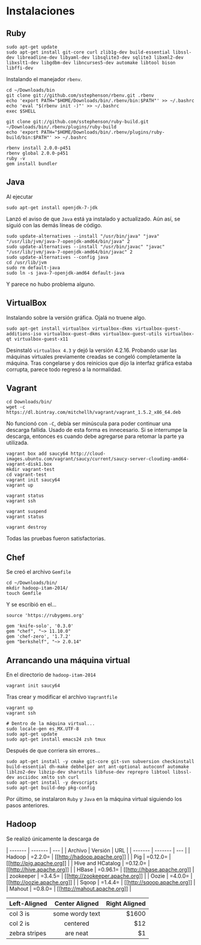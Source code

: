 # Instalaciones

## Ruby

~~~{bash}
sudo apt-get update
sudo apt-get install git-core curl zlib1g-dev build-essential libssl-dev libreadline-dev libyaml-dev libsqlite3-dev sqlite3 libxml2-dev libxslt1-dev libgdbm-dev libncurses5-dev automake libtool bison libffi-dev
~~~

Instalando el manejador `rbenv`.

~~~{bash}
cd ~/Downloads/bin
git clone git://github.com/sstephenson/rbenv.git .rbenv
echo 'export PATH="$HOME/Downloads/bin/.rbenv/bin:$PATH"' >> ~/.bashrc
echo 'eval "$(rbenv init -)"' >> ~/.bashrc
exec $SHELL

git clone git://github.com/sstephenson/ruby-build.git ~/Downloads/bin/.rbenv/plugins/ruby-build
echo 'export PATH="$HOME/Downloads/bin/.rbenv/plugins/ruby-build/bin:$PATH"' >> ~/.bashrc

rbenv install 2.0.0-p451
rbenv global 2.0.0-p451
ruby -v
gem install bundler
~~~


## Java

Al ejecutar

~~~{bash}
sudo apt-get install openjdk-7-jdk
~~~

Lanzó el aviso de que `Java` está ya instalado y actualizado. Aún así, se siguió con las demás líneas de código.

~~~{bash}
sudo update-alternatives --install "/usr/bin/java" "java" "/usr/lib/jvm/java-7-openjdk-amd64/bin/java" 2
sudo update-alternatives --install "/usr/bin/javac" "javac" "/usr/lib/jvm/java-7-openjdk-amd64/bin/javac" 2
sudo update-alternatives --config java
cd /usr/lib/jvm
sudo rm default-java
sudo ln -s java-7-openjdk-amd64 default-java
~~~

Y parece no hubo problema alguno.

## VirtualBox

Instalando sobre la versión gráfica. Ojalá no truene algo.

~~~{bash}
sudo apt-get install virtualbox virtualbox-dkms virtualbox-guest-additions-iso virtualbox-guest-dkms virtualbox-guest-utils virtualbox-qt virtualbox-guest-x11
~~~

Desinstaló `virtualbox 4.3` y dejó la versión 4.2.16.
Probando usar las máquinas virtuales previamente creadas se congeló completamente la máquina.
Tras congelarse y dos reinicios que dijo la interfaz gráfica estaba corrupta, parece todo regresó a la normalidad.

## Vagrant

~~~{bash}
cd Downloads/bin/
wget -c https://dl.bintray.com/mitchellh/vagrant/vagrant_1.5.2_x86_64.deb
~~~

No funcionó con `-C`, debía ser minúscula para poder continuar una descarga fallida. Usado de esta forma es innecesario. Si se interrumpe la descarga, entonces es cuando debe agregarse para retomar la parte ya utilizada.

~~~{bash}
vagrant box add saucy64 http://cloud-images.ubuntu.com/vagrant/saucy/current/saucy-server-cloudimg-amd64-vagrant-disk1.box
mkdir vagrant-test
cd vagrant-test
vagrant init saucy64
vagrant up

vagrant status
vagrant ssh

vagrant suspend
vagrant status

vagrant destroy
~~~

Todas las pruebas fueron satisfactorias.


## Chef

Se creó el archivo `Gemfile`

~~~{bash}
cd ~/Downloads/bin/
mkdir hadoop-itam-2014/
touch Gemfile
~~~

Y se escribió en el...

~~~{bash}
source 'https://rubygems.org'

gem 'knife-solo', '0.3.0'
gem "chef", "~> 11.10.0"
gem 'chef-zero', '1.7.2'
gem "berkshelf", "~> 2.0.14"
~~~

## Arrancando una máquina virtual

En el directorio de `hadoop-itam-2014`

~~~{bash}
vagrant init saucy64
~~~

Tras crear y modificar el archivo `Vagrantfile`

~~~{bash}
vagrant up
vagrant ssh

# Dentro de la máquina virtual...
sudo locale-gen es_MX.UTF-8
sudo apt-get update
sudo apt-get install emacs24 zsh tmux
~~~

Después de que corriera sin errores...

~~~{bash}
sudo apt-get install -y cmake git-core git-svn subversion checkinstall build-essential dh-make debhelper ant ant-optional autoconf automake liblzo2-dev libzip-dev sharutils libfuse-dev reprepro libtool libssl-dev asciidoc xmlto ssh curl
sudo apt-get install -y devscripts
sudo apt-get build-dep pkg-config
~~~

Por último, se instalaron `Ruby` y `Java` en la máquina virtual siguiendo los pasos anteriores.


## Hadoop

Se realizó únicamente la descarga de

| ------- | ------- | --- |
| Archivo | Versión | URL |
| ------- | ------- | --- |
| Hadoop            | =2.2.0=  | [[http://hadoop.apache.org]]    |
| Pig               | =0.12.0= | [[http://pig.apache.org]]       |
| Hive and HCatalog | =0.12.0= | [[http://hive.apache.org]]      |
| HBase             | =0.96.1= | [[http://hbase.apache.org]]     |
| zookeeper         | =3.4.5=  | [[http://zookeeper.apache.org]] |
| Oozie             | =4.0.0=  | [[http://oozie.apache.org]]     |
| Sqoop             | =1.4.4=  | [[http://sqoop.apache.org]]     |
| Mahout            | =0.8.0=  | [[http://mahout.apache.org]]    |




| Left-Aligned  | Center Aligned  | Right Aligned |
| :------------ |:---------------:| -----:|
| col 3 is      | some wordy text | $1600 |
| col 2 is      | centered        |   $12 |
| zebra stripes | are neat        |    $1 |